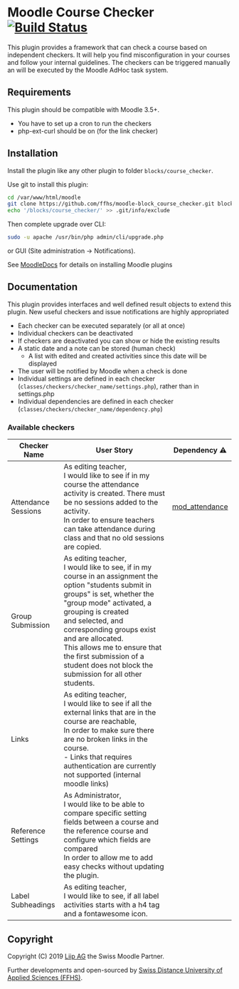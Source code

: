 # Moodle Course Checker [![Build Status](https://travis-ci.org/ffhs/moodle-block_course_checker.svg?branch=master)](https://travis-ci.org/ffhs/moodle-block_course_checker)
This plugin provides a framework that can check a course based on independent checkers. It will
help you find misconfiguration in your courses and follow your internal guidelines.
The checkers can be triggered manually an will be executed by the Moodle AdHoc task system.

## Requirements
This plugin should be compatible with Moodle 3.5+.
 - You have to set up a cron to run the checkers
 - php-ext-curl should be on (for the link checker)
 
## Installation
Install the plugin like any other plugin to folder `blocks/course_checker`.

Use git to install this plugin: 
```bash
cd /var/www/html/moodle
git clone https://github.com/ffhs/moodle-block_course_checker.git blocks/course_checker
echo '/blocks/course_checker/' >> .git/info/exclude
```

Then complete upgrade over CLI:
```bash
sudo -u apache /usr/bin/php admin/cli/upgrade.php
```
or GUI (Site administration -> Notifications).

See [MoodleDocs](https://docs.moodle.org/37/en/Installing_plugins) for details on installing Moodle plugins

## Documentation
This plugin provides interfaces and well defined result objects to extend this plugin. New useful checkers and issue notifications are highly appropriated
- Each checker can be executed separately (or all at once)
- Individual checkers can be deactivated
- If checkers are deactivated you can show or hide the existing results
- A static date and a note can be stored (human check)
    - A list with edited and created activities since this date will be displayed
- The user will be notified by Moodle when a check is done
- Individual settings are defined in each checker (`classes/checkers/checker_name/settings.php`), rather than in settings.php
- Individual dependencies are defined in each checker (`classes/checkers/checker_name/dependency.php`)

### Available checkers
| Checker Name | User Story | Dependency :warning: |
|--------------|------------|----------------------|
|Attendance Sessions|As editing teacher,<br>I would like to see if in my course the attendance activity is created. There must be no sessions added to the activity.<br>In order to ensure teachers can take attendance during class and that no old sessions are copied.|[mod_attendance](https://moodle.org/plugins/mod_attendance)|
|Group Submission|As editing teacher,<br>I would like to see, if in my course in an assignment the option "students submit in groups" is set, whether the "group mode" activated, a grouping is created and selected, and corresponding groups exist and are allocated.<br>This allows me to ensure that the first submission of a student does not block the submission for all other students.| |
|Links|As editing teacher,<br>I would like to see if all the external links that are in the course are reachable,<br>In order to make sure there are no broken links in the course.<br>- Links that requires authentication are currently not supported (internal moodle links)| |
|Reference Settings|As Administrator,<br> I would like to be able to compare specific setting fields between a course and the reference course and configure which fields are compared<br>In order to allow me to add easy checks without updating the plugin.| |
|Label Subheadings|As editing teacher,<br>I would like to see, if all label activities starts with a h4 tag and a fontawesome icon.| |

## Copyright
Copyright (C) 2019 <a href="https://www.liip.ch" target="_blank">Liip AG</a> the Swiss Moodle Partner.

Further developments and open-sourced by <a href="https://www.ffhs.ch" target="_blank">Swiss Distance University of Applied Sciences (FFHS)</a>.